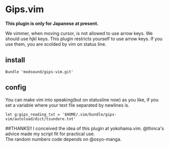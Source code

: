 # Gips.vim
__This plugin is only for Japanese at present.__

We vimmer, when moving cursor, is not allowed to use arrow keys. We should use hjkl keys.
This plugin restricts yourself to use arrow keys. If you use them, you are scolded by vim on status line.

## install
```
Bundle 'modsound/gips-vim.git'
```

## config
  You can make vim into speaking(but on statusline now) as you like, if you set a variable where your text file separated by newlines is.

```
let g:gips_reading_txt = '$HOME/.vim/bundle/gips-vim/autoload/dict/tsundere.txt'
```

##THANKS!!
I conceived the idea of this plugin at yokohama.vim. @thinca's advice made my script fit for practical use.  
The random numbers code depends on @osyo-manga.
